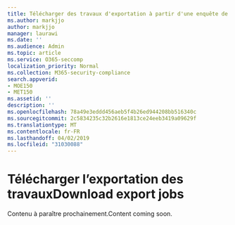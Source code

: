 ```yaml
---
title: Télécharger des travaux d'exportation à partir d'une enquête de données
ms.author: markjjo
author: markjjo
manager: laurawi
ms.date: ''
ms.audience: Admin
ms.topic: article
ms.service: O365-seccomp
localization_priority: Normal
ms.collection: M365-security-compliance
search.appverid:
- MOE150
- MET150
ms.assetid: ''
description: ''
ms.openlocfilehash: 78a49e3eddd456aeb5f4b26ed944208bb516340c
ms.sourcegitcommit: 2c5834235c32b2616e1813ce24eeb3419a09629f
ms.translationtype: MT
ms.contentlocale: fr-FR
ms.lasthandoff: 04/02/2019
ms.locfileid: "31030088"
---
```

# <a name="download-export-jobs"></a><span data-ttu-id="62d44-102">Télécharger l’exportation des travaux</span><span class="sxs-lookup"><span data-stu-id="62d44-102">Download export jobs</span></span>

<span data-ttu-id="62d44-103">Contenu à paraître prochainement.</span><span class="sxs-lookup"><span data-stu-id="62d44-103">Content coming soon.</span></span>